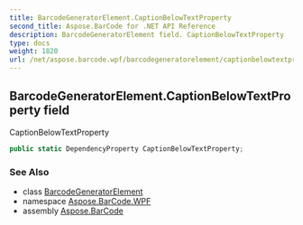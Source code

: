 ```yaml
---
title: BarcodeGeneratorElement.CaptionBelowTextProperty
second_title: Aspose.BarCode for .NET API Reference
description: BarcodeGeneratorElement field. CaptionBelowTextProperty
type: docs
weight: 1820
url: /net/aspose.barcode.wpf/barcodegeneratorelement/captionbelowtextproperty/
---
```

## BarcodeGeneratorElement.CaptionBelowTextProperty field

CaptionBelowTextProperty

```csharp
public static DependencyProperty CaptionBelowTextProperty;
```

### See Also

* class [BarcodeGeneratorElement](../)
* namespace [Aspose.BarCode.WPF](../../../aspose.barcode.wpf/)
* assembly [Aspose.BarCode](../../../)


